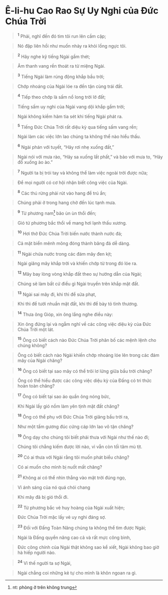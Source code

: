 # Ê-li-hu Cao Rao Sự Uy Nghi của Đức Chúa Trời

> <sup><b>1</b></sup> Phải, nghĩ đến đó tim tôi run lên cầm cập;
>


> Nó đập liên hồi như muốn nhảy ra khỏi lồng ngực tôi.
>


> <sup><b>2</b></sup> Hãy nghe kỹ tiếng Ngài gầm thét;
>


> Âm thanh vang rền thoát ra từ miệng Ngài.
>


> <sup><b>3</b></sup> Tiếng Ngài làm rúng động khắp bầu trời;
>


> Chớp nhoáng của Ngài lóe ra đến tận cùng trái đất.
>


> <sup><b>4</b></sup> Tiếp theo chớp là sấm nổ long trời lở đất;
>


> Tiếng sấm uy nghi của Ngài vang dội khắp gầm trời;
>


> Ngài không kiềm hãm tia sét khi tiếng Ngài phát ra.
>


> <sup><b>5</b></sup> Tiếng Đức Chúa Trời rất diệu kỳ qua tiếng sấm vang rền;
>


> Ngài làm các việc lớn lao chúng ta không thể nào hiểu thấu.
>


> <sup><b>6</b></sup> Ngài phán với tuyết, “Hãy rơi nhẹ xuống đất,”
>


> Ngài nói với mưa rào, “Hãy sa xuống lất phất,” và bảo với mưa to, “Hãy đổ xuống ào ào.”
>


> <sup><b>7</b></sup> Người ta bị trói tay và không thể làm việc ngoài trời được nữa;
>


> Để mọi người có cơ hội nhận biết công việc của Ngài.
>


> <sup><b>8</b></sup> Các thú rừng phải rút vào hang để trú ẩn;
>


> Chúng phải ở trong hang chờ đến lúc tạnh mưa.
>


> <sup><b>9</b></sup> Từ phương nam[^1] bão ùn ùn thổi đến;
>


> Gió từ phương bắc thổi về mang hơi lạnh thấu xương.
>


> <sup><b>10</b></sup> Hơi thở Đức Chúa Trời biến nước thành nước đá;
>


> Cả mặt biển mênh mông đóng thành băng đá dễ dàng.
>


> <sup><b>11</b></sup> Ngài chứa nước trong các đám mây đen kịt;
>


> Ngài giăng mây khắp trời và khiến chớp từ trong đó lóe ra.
>


> <sup><b>12</b></sup> Mây bay lòng vòng khắp đất theo sự hướng dẫn của Ngài;
>


> Chúng sẽ làm bất cứ điều gì Ngài truyền trên khắp mặt đất.
>


> <sup><b>13</b></sup> Ngài sai mây đi, khi thì để sửa phạt,
>


> Khi thì để tưới nhuần mặt đất, khi thì để bày tỏ tình thương.
>


> <sup><b>14</b></sup> Thưa ông Gióp, xin ông lắng nghe điều này:
>


> Xin ông đứng lại và ngẫm nghĩ về các công việc diệu kỳ của Đức Chúa Trời một lát.
>


> <sup><b>15</b></sup> Ông có biết cách nào Đức Chúa Trời phân bố các mệnh lệnh cho chúng không?
>


> Ông có biết cách nào Ngài khiến chớp nhoáng lóe lên trong các đám mây của Ngài chăng?
>


> <sup><b>16</b></sup> Ông có biết tại sao mây có thể trôi lơ lửng giữa bầu trời chăng?
>


> Ông có thể hiểu được các công việc diệu kỳ của Đấng có tri thức hoàn toàn chăng?
>


> <sup><b>17</b></sup> Ông có biết tại sao áo quần ông nóng bức,
>


> Khi Ngài lấy gió nồm làm yên tịnh mặt đất chăng?
>


> <sup><b>18</b></sup> Ông có thể phụ với Đức Chúa Trời giăng bầu trời ra,
>


> Như một tấm gương đúc cứng cáp lớn lao vô tận chăng?
>


> <sup><b>19</b></sup> Ông dạy cho chúng tôi biết phải thưa với Ngài như thế nào đi;
>


> Chúng tôi chẳng kiếm được lời nào, vì vẫn còn tối tăm mù tịt.
>


> <sup><b>20</b></sup> Có ai thưa với Ngài rằng tôi muốn phát biểu chăng?
>


> Có ai muốn cho mình bị nuốt mất chăng?
>


> <sup><b>21</b></sup> Không ai có thể nhìn thẳng vào mặt trời đúng ngọ,
>


> Vì ánh sáng của nó quá chói chang
>


> Khi mây đã bị gió thổi đi.
>


> <sup><b>22</b></sup> Từ phương bắc vẻ huy hoàng của Ngài xuất hiện;
>


> Đức Chúa Trời mặc lấy vẻ uy nghi đáng sợ.
>


> <sup><b>23</b></sup> Đối với Đấng Toàn Năng chúng ta không thể tìm được Ngài;
>


> Ngài là Đấng quyền năng cao cả và rất mực công bình,
>


> Đức công chính của Ngài thật không sao kể xiết, Ngài không bao giờ hà hiếp người nào.
>


> <sup><b>24</b></sup> Vì thế người ta sợ Ngài,
>


> Ngài chẳng coi những kẻ tự cho mình là khôn ngoan ra gì.
>

[^1]: nt: phòng ở trên không trung